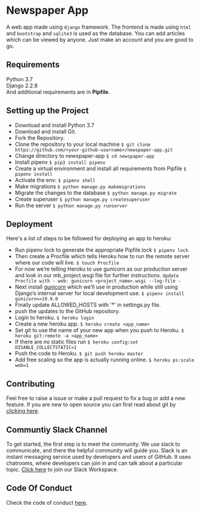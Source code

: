 
# Newspaper App

A web app made using `django` framework. The frontend is made using `html` and `bootstrap` and `sqlite3` is used as the database. You can add articles which can be viewed by anyone. Just make an account and you are good to go.

## Requirements

Python 3.7  
Django 2.2.8  
And additional requirements are in **Pipfile**.

## Setting up the Project

  * Download and install Python 3.7
  * Download and install Git.
  * Fork the Repository.
  * Clone the repository to your local machine `$ git clone https://github.com/<your-github-username>/newspaper-app.git`
  * Change directory to newspaper-app `$ cd newspaper-app`
  * Install pipenv `$ pip3 install pipenv`  
  * Create a virtual environment and install all requirements from Pipfile `$ pipenv install`  
  * Activate the env: `$ pipenv shell`
  * Make migrations `$ python manage.py makemigrations`
  * Migrate the changes to the database `$ python manage.py migrate`
  * Create superuser `$ python manage.py createsuperuser`
  * Run the server `$ python manage.py runserver`
  
## Deployment
Here's a list of steps to be followed for deploying an app to heroku:

  * Run pipenv lock to generate the appropriate Pipfile.lock `$ pipenv lock`
  * Then create a Procfile which tells Heroku how to run the remote server where our code will live. `$ touch Procfile`
  * For now we’re telling Heroku to use gunicorn as our production server and look in our mb_project.wsgi file for further instructions. `Update Procfile with - web: gunicorn <project_name>.wsgi --log-file - `
  * Next install [gunicorn](https://gunicorn.org) which we’ll use in production while still using Django’s internal server for local development use. `$ pipenv install gunicorn==19.9.0`
  * Finally update ALLOWED_HOSTS with '*' in settings.py file.
  * push the updates to the GitHub repository.
  * Login to heroku. `$ heroku login`
  * Create a new heroku app. `$ heroku create <app_name>`
  * Set git to use the name of your new app when you push to Heroku. `$ heroku git:remote -a <app_name>`
  * If there are no static files run `$ heroku config:set DISABLE_COLLECTSTATIC=1`
  * Push the code to Heroku. `$ git push heroku master`
  * Add free scaling so the app is actually running online. `$ heroku ps:scale web=1`

## Contributing

Feel free to raise a issue or make a pull request to fix a bug or add a new feature. If you are new to open source you can first read about git by [clicking here](https://www.codecademy.com/learn/learn-git).

## Communtiy Slack Channel

To get started, the first step is to meet the community. We use slack to communicate, and there the helpful community will guide you. Slack is an instant messaging service used by developers and users of GitHub. It uses chatrooms, where developers can join in and can talk about a particular topic. [Click here](https://join.slack.com/t/codingninjas-talk/shared_invite/enQtODI1ODM0NTIzNzMwLTk3ZjMwMDExNWFlMTMyZDdjMjYzOWMzNjFmYzY5YjYyYjYzMmJiNDEyZmZlM2ExMDU0MGUzYzRiMTMyZGFiNDI) to join our Slack Workspace.

## Code Of Conduct

Check the code of conduct [here](https://github.com/Rohan-cod/newspaper-app/blob/master/CODE_OF_CONDUCT.md).


